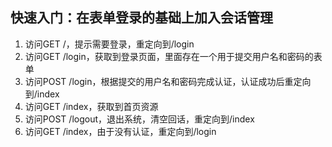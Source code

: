 ## 快速入门：在表单登录的基础上加入会话管理

1. 访问GET /，提示需要登录，重定向到/login
2. 访问GET /login，获取到登录页面，里面存在一个用于提交用户名和密码的表单
3. 访问POST /login，根据提交的用户名和密码完成认证，认证成功后重定向到/index
4. 访问GET /index，获取到首页资源
5. 访问POST /logout，退出系统，清空回话，重定向到/index
6. 访问GET /index，由于没有认证，重定向到/login